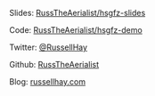 Slides: [RussTheAerialist/hsgfz-slides](http://github.com/RussTheAerialist/hsgfz-slides)

Code: [RussTheAerialist/hsgfz-demo](http://github.com/RussTheAerialist/hsgfz-demo)

Twitter: [@RussellHay](http://twitter.com/russellhay)

Github: [RussTheAerialist](http://github.com/RussTheAerialist)

Blog: [russellhay.com](http://russellhay.com)
